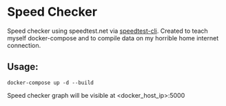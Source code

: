 # Speed Checker

Speed checker using speedtest.net via [speedtest-cli](https://github.com/sivel/speedtest-cli). Created to teach myself docker-compose and to compile data on my horrible home internet connection.

## Usage:
    docker-compose up -d --build
Speed checker graph will be visible at <docker_host_ip>:5000